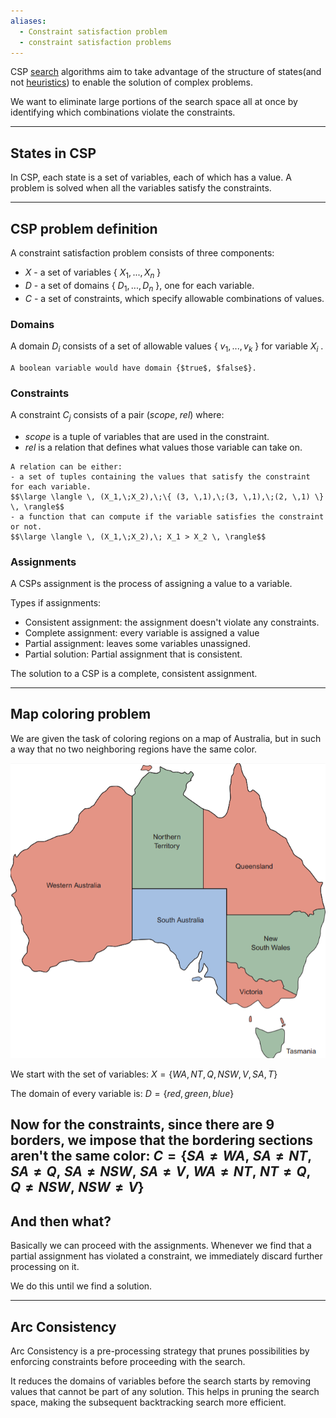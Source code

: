 ```yaml
---
aliases:
  - Constraint satisfaction problem
  - constraint satisfaction problems
---
```

CSP [search](Search.md) algorithms aim to take advantage of the structure of states(and not [heuristics](../Artificial%20Intelligence/Heuristics.md)) to enable the solution of complex problems.

We want to eliminate large portions of the search space all at once by identifying which combinations violate the constraints.

---

## States in CSP

In CSP, each state is a set of variables, each of which has a value. A problem is solved when all the variables satisfy the constraints.

---

## CSP problem definition

A constraint satisfaction problem consists of three components:
- $X$ - a set of variables { ${X_1,...,X_n}$ }
- $D$ - a set of domains { ${D_1,...,D_n}$ }, one for each variable.
- $C$ - a set of constraints, which specify allowable combinations of values.


### Domains

A domain $D_i$ consists of a set of allowable values { ${v_1,...,v_k}$ } for variable $X_i$ .

```ad-example
A boolean variable would have domain {$true$, $false$}.
```


###  Constraints

A constraint $C_j$ consists of a pair $(scope, \;rel)$ where:
- $scope$ is a tuple of variables that are used in the constraint.
- $rel$ is a relation that defines what values those variable can take on.

```ad-example
A relation can be either:
- a set of tuples containing the values that satisfy the constraint for each variable.
$$\large \langle \, (X_1,\;X_2),\;\{ (3, \,1),\;(3, \,1),\;(2, \,1) \} \, \rangle$$
- a function that can compute if the variable satisfies the constraint or not.
$$\large \langle \, (X_1,\;X_2),\; X_1 > X_2 \, \rangle$$
```


### Assignments

A CSPs assignment is the process of assigning a value to a variable.

Types if assignments:
- Consistent assignment: the assignment doesn't violate any constraints.
- Complete assignment: every variable is assigned a value
- Partial assignment: leaves some variables unassigned.
- Partial solution: Partial assignment that is consistent.

The solution to a CSP is a complete, consistent assignment.

---

## Map coloring problem

We are given the task of coloring regions on a map of Australia, but in such a way that no two neighboring regions have the same color.

![](../z_images/Pasted%20image%2020230416193009.png)

We start with the set of variables:
$X = \{WA,NT,Q,NSW,V,SA,T\}$

The domain of every variable is:
$D = \{red,green,blue\}$

Now for the constraints, since there are 9 borders, we impose that the bordering sections aren't the same color:
$C = \{SA\neq WA,\; SA \neq NT,\; SA\neq Q,\; SA \neq NSW,\; SA \neq V,\; WA \neq NT,\; NT \neq Q,\; Q \neq NSW,\; NSW \neq V\}$
---

## And then what?

Basically we can proceed with the assignments.
Whenever we find that a partial assignment has violated a constraint, we immediately discard further processing on it.

We do this until we find a solution.

---

## Arc Consistency

Arc Consistency is a pre-processing strategy that prunes possibilities by enforcing constraints before proceeding with the search.

It reduces the domains of variables before the search starts by removing values that cannot be part of any solution.
This helps in pruning the search space, making the subsequent backtracking search more efficient.